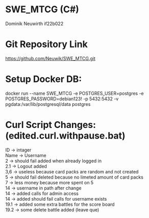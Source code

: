 # SWE_MTCG (C#)
Dominik Neuwirth
if22b022

# Git Repository Link
https://github.com/Neuwik/SWE_MTCG.git


# Setup Docker DB:
docker run --name SWE_MTCG -e POSTGRES_USER=postgres -e POSTGRES_PASSWORD=debian123! -p 5432:5432 -v pgdata:/var/lib/postgresql/data postgres


# Curl Script Changes: (edited.curl.withpause.bat)
ID -> intager  
Name -> Username  
2 -> should fail added when already logged in  
2.1 -> Logout added  
3,6 -> useless because card packs are random and not created  
5 -> should fail deleted because no limeted amount of card packs  
7 -> less money because more spent on 5  
14 -> username in path after change  
14 -> added calls for admin access  
14 -> added should fail calls for username exists  
19.1 -> added some extra battles for the score board  
19.2 -> some delete battle added (leave que)  